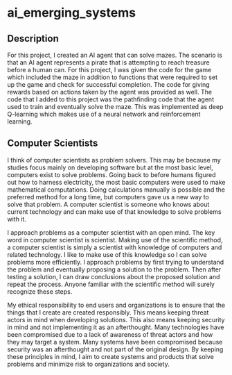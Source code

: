 # ai_emerging_systems 

## Description 

For this project, I created an AI agent that can solve mazes. The scenario is that an AI agent represents a pirate that is attempting to reach treasure before a human can. For this project, I was given the code for the game which included the maze in addition to functions that were required to set up the game and check for successful completion. The code for giving rewards based on actions taken by the agent was provided as well. The code that I added to this project was the pathfinding code that the agent used to train and eventually solve the maze. This was implemented as deep Q-learning which makes use of a neural network and reinforcement learning. 
  
## Computer Scientists 

I think of computer scientists as problem solvers. This may be because my studies focus mainly on developing software but at the most basic level, computers exist to solve problems. Going back to before humans figured out how to harness electricity, the most basic computers were used to make mathematical computations. Doing calculations manually is possible and the preferred method for a long time, but computers gave us a new way to solve that problem. A computer scientist is someone who knows about current technology and can make use of that knowledge to solve problems with it.  

I approach problems as a computer scientist with an open mind. The key word in computer scientist is scientist. Making use of the scientific method, a computer scientist is simply a scientist with knowledge of computers and related technology. I like to make use of this knowledge so I can solve problems more efficiently. I approach problems by first trying to understand the problem and eventually proposing a solution to the problem. Then after testing a solution, I can draw conclusions about the proposed solution and repeat the process. Anyone familiar with the scientific method will surely recognize these steps. 

My ethical responsibility to end users and organizations is to ensure that the things that I create are created responsibly. This means keeping threat actors in mind when developing solutions. This also means keeping security in mind and not implementing it as an afterthought. Many technologies have been compromised due to a lack of awareness of threat actors and how they may target a system. Many systems have been compromised because security was an afterthought and not part of the original design. By keeping these principles in mind, I aim to create systems and products that solve problems and minimize risk to organizations and society. 
